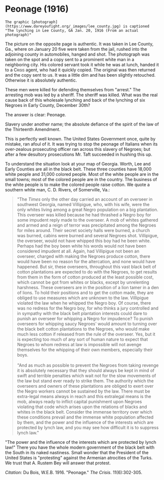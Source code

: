 <!--
title:   Peonage
author:  Du Bois, W.E.B.
journal: The Crisis
year:    1916
volume:  11
issue:   6
pages:   302-305
-->
# Peonage (1916)

```{margin}
The graphic [photograph](https://www.dareyoufight.org/_images/lee_county.jpg) is captioned "The lynching in Lee County, GA Jan. 20, 1916 (From an actual photograph)"
```

The picture on the opposite page is authentic. It was taken in Lee County, Ga., where on January 20 five were taken from the jail, rushed into the adjoining county in automobiles, hanged and shot. The photograph was taken on the spot and a copy sent to a prominent white man in a neighboring city. His colored servant took it while he was at lunch, handed it to a <span style="font-variant:small-caps;"> Crisis</span> agent, who had it quickly copied. The original was then returned and the copy sent to us. It was a little dim and has been slightly retouched. Otherwise it is absolutely authentic.

These men were killed for defending themselves from "arrest." The arresting mob was led by a sheriff. The sheriff was killed. What was the real cause back of this wholesale lynching and back of the lynching of six Negroes in Early County, December 30th?

The answer is clear: Peonage.

Slavery under another name; the absolute defiance of the spirit of the law of the Thirteenth Amendment.

This is perfectly well known. The United States Government once, quite by mistake, ran afoul of it. It was trying to stop the peonage of Italians when its over-zealous prosecuting officer ran across this slavery of Negroes; but after a few desultory prosecutions Mr. Taft succeeded in hushing this up.

To understand the situation look at your map of Georgia. Worth, Lee and Early Counties are all in the black belt. These three counties have 18,000 white people and 31,000 colored people. Most of the white people are in the small towns; most of the colored people are in the country. The business of the white people is to make the colored people raise cotton. We quote a southern white man, C. D. Rivers, of Somerville, Va.:

> "The *Times* only the other day carried an account of an overseer in southwest Georgia, named Villipigue, who, with his wife, were the only whites living among a great Negro population on a big plantation. This overseer was killed because he had thrashed a Negro boy for some impudent reply made to the overseer. A mob of whites gathered and armed and a reign of terror was precipitated among the Negroes for miles around. Their secret society halls were burned, a church was burned, cabins were burned and several Negroes shot. Villipigue, the overseer, would not have whipped this boy had he been white. Perhaps had the boy been white his words would not have been considered impudent at all. Again, had Villipigue not been an overseer, charged with making the Negroes produce cotton, there would have been no reason for the altercation, and none would have happened. But sir, these overseers, throughout this vast black belt of cotton plantations are expected to do with the Negroes, to get results from them in the form of cotton produced at the least possible cost, which cannot be got from whites or blacks, except by unrelenting harshness. These overseers are in the position of a lion tamer in a den of lions. To hold their positions and to get the cotton made, they are obliged to use measures which are unknown to the law. Villipigue violated the law when he whipped the Negro boy. Of course, there was no redress for the Negro boy, for who thinks a jury controlled and in sympathy with the black belt plantation interests could dare to punish an overseer for whipping a Negro for impudence? To punish overseers for whipping saucy Negroes' would amount to turning over the black belt cotton plantations to the Negroes, who would make much less cotton if released from the rule of the overseer. Yes, but it is expecting too much of any sort of human nature to expect that Negroes to whom redress at law is impossible will not avenge themselves for the whipping of their own members, especially their boys.    
> &nbsp;    
> "And as much as possible to prevent the Negroes from taking revenge it is absolutely necessary that they should always be kept in mind of swift and terrible penalties which wait not for the slow movements of the law but stand ever ready to strike them. The authority which the overseers and owners of these plantations are obliged to exert over the Negro workers cannot be sustained by the law. There must be extra-legal means always in reach and this extralegal means is the mob, always ready to inflict capital punishment upon Negroes violating that code which arises upon the relations of blacks and whites in the black belt. Consider the immense territory over which these conditions prevail and the immense white population affected by them, and the power and the influence of the interests which are protected by lynch law, and you  may see how difficult it is to suppress lynch law."

"The power and the influence of the interests which are protected by lynch law!" There you have the whole modern government of the black belt with the South in its naked nastiness. Small wonder that the President of the United States is "protesting" against the Armenian atrocities of the Turks. We trust that A. Rustem Bey will answer that protest.

*Citation:* Du Bois, W.E.B. 1916. "Peonage." *The Crisis*. 11(6):302-305.
